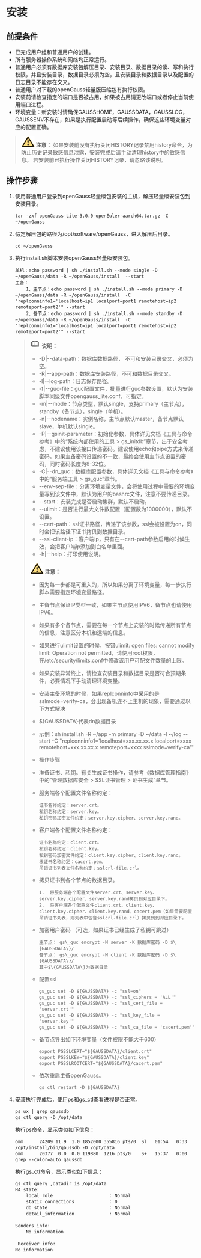 # 安装<a name="ZH-CN_TOPIC_0000001267006589"></a>

## 前提条件<a name="zh-cn_topic_0000001120430818_section9955194683210"></a>

-   已完成用户组和普通用户的创建。
-   所有服务器操作系统和网络均正常运行。
-   普通用户必须有数据库安装包解压目录、安装目录、数据目录的读、写和执行权限，并且安装目录，数据目录必须为空，且安装目录和数据目录以及配置的日志目录不能存在交叉。
-   普通用户对下载的openGauss轻量版压缩包有执行权限。
-   安装前请检查指定的端口是否被占用，如果被占用请更改端口或者停止当前使用端口进程。
-   环境变量：新安装时请确保GAUSSHOME，GAUSSDATA，GAUSSLOG，GAUSSENV不存在，如果是执行配置启动等后续操作，确保这些环境变量对应的配置正确。

>![](public_sys-resources/icon-caution.gif) **注意：** 
>如果安装前没有执行关闭HISTORY记录禁用history命令，为防止历史记录敏感信息泄露，安装完成后请手动清理history中的敏感信息。
>若安装前已执行操作关闭HISTORY记录，请忽略该说明。

## 操作步骤<a name="zh-cn_topic_0000001120430818_section98663181331"></a>

1.  使用普通用户登录到openGauss轻量版包安装的主机，解压轻量版安装包到安装目录。

    ```
    tar -zxf openGauss-Lite-3.0.0-openEuler-aarch64.tar.gz -C ~/openGauss
    ```

2.  假定解压包的路径为/opt/software/openGauss，进入解压后目录。

    ```
    cd ~/openGauss
    ```

3.  执行install.sh脚本安装openGauss轻量版安装包。

    ```
    单机：echo password | sh ./install.sh --mode single -D ~/openGauss/data -R ~/openGauss/install  --start
    主备：
        1、主节点：echo password | sh ./install.sh --mode primary -D ~/openGauss/data -R ~/openGauss/install  -C "replconninfo1='localhost=ip1 localport=port1 remotehost=ip2 remoteport=port2'" --start
        2、备节点：echo password | sh ./install.sh --mode standby -D ~/openGauss/data -R ~/openGauss/install  -C "replconninfo1='localhost=ip1 localport=port1 remotehost=ip2 remoteport=port2'" --start
    ```

    >![](public_sys-resources/icon-note.gif) **说明：** 
    >-   -D|--data-path：数据库数据路径， 不可和安装目录交叉，必须为空。
    >-   -R|--app-path：数据库安装路径，不可和数据目录交叉。
    >-   -l|--log-path：日志保存路径。
    >-   -f|--guc-file：guc配置文件，批量进行guc参数设置，默认为安装脚本同级文件opengauss\_lite.conf，可指定。
    >-   -m|--mode：节点类型，默认single，支持primary（主节点），standby（备节点），single（单机）。
    >-   -n|--nodename：实例名称，主节点默认master，备节点默认slave，单机默认single。
    >-   -P|--gsinit-parameter：初始化参数，具体详见文档《工具与命令参考》中的“系统内部使用的工具 \> gs\_initdb”章节，出于安全考虑，不建议使用该接口传递密码。建议使用echo和pipe方式来传递密码，如果主备密码设置的不一致，最终会使用主节点设置的密码，同时密码长度为8-32位。
    >-   -C|--dn\_guc：数据库配置参数，具体详见文档《工具与命令参考》中的“服务端工具 \> gs\_guc”章节。
    >-   --env-sep-file：分离环境变量文件，会将使用过程中需要的环境变量写到该文件中，默认为用户的bashrc文件，注意不要传递目录。
    >-   --start：安装完成是否启动集群，默认不启动。
    >-   --ulimit：是否进行最大文件数配置（配置数为1000000），默认不设置。
    >-   --cert-path：ssl证书路径，传递了该参数，ssl会被设置为on，同时会把该路径下证书拷贝到数据目录。
    >-   --ssl-client-ip：客户端ip，只有在--cert-path参数启用的时候生效，会把客户端ip添加到白名单里面。
    >-   -h|--help：打印使用说明。
    >
    >![](public_sys-resources/icon-caution.gif) **注意：** 
    >-   因为每一步都是可重入的，所以如果分离了环境变量，每一步执行脚本需要指定环境变量路径。
    >-   主备节点保证IP类型一致，如果主节点使用IPV6，备节点也请使用IPV6。
    >-   如果有多个备节点，需要在每一个节点上安装的时候传递所有节点的信息，注意区分本机和远端的信息。
    >-   如果进行ulimit设置的时候，报错ulimit: open files: cannot modify limit: Operation not permitted，请使用root权限，在/etc/security/limits.conf中修改该用户可配文件数量的上限。
    >-   如果安装异常终止，请检查安装目录和数据目录是否符合预期条件，必要情况下手动清理环境变量。
    >-   安装主备环境的时候，如果replconninfo中采用的是sslmode=verify-ca，会出现备机连不上主机的现象，需要通过以下方式解决
    >-   $\{GAUSSDATA\}代表dn数据目录
    >-   示例：sh install.sh -R \~/app -m primary -D \~/data -l \~/log --start -C "replconninfo1='localhost=xxx.xx.xx.x localport=xxxx remotehost=xxx.xx.xx.x remoteport=xxxx sslmode=verify-ca'"
    >
    >    -   操作步骤
    >    -   准备证书、私钥。有关生成证书操作，请参考《数据库管理指南》中的“管理数据库安全 \> SSL证书管理 \> 证书生成”章节。   
    >    -   服务端各个配置文件名称约定：
    >        ```
    >        证书名称约定：server.crt。
    >        私钥名称约定：server.key。
    >        私钥密码加密文件约定：server.key.cipher、server.key.rand。
    >    -   客户端各个配置文件名称约定：
    >        ```
    >        证书名称约定：client.crt。
    >        私钥名称约定：client.key。
    >        私钥密码加密文件约定：client.key.cipher、client.key.rand。
    >        根证书名称约定：cacert.pem。
    >        吊销证书列表文件名称约定：sslcrl-file.crl。
    >    -   拷贝证书到各个节点的数据目录。
    >        ```
    >        1.  将服务端各个配置文件server.crt、server.key、server.key.cipher、server.key.rand拷贝到对应目录下。
    >        2.  将客户端各个配置文件client.crt、client.key、client.key.cipher、client.key.rand、cacert.pem（如果需要配置吊销证书列表，则列表中包含sslcrl-file.crl）拷贝到到对应目录下。
    >    -   加密用户密码 （可选，如果证书已经生成了私钥可跳过）
    >        ```
    >        主节点： gs\_guc encrypt -M server -K 数据库密码 -D $\{GAUSSDATA\}/
    >        备节点： gs\_guc encrypt -M client -K 数据库密码 -D $\{GAUSSDATA\}/
    >        其中$\{GAUSSDATA\}为数据目录
    >    -   配置ssl
    >        ```
    >        gs_guc set -D ${GAUSSDATA} -c "ssl=on" 
    >        gs_guc set -D ${GAUSSDATA} -c "ssl_ciphers = 'ALL'" 
    >        gs_guc set -D ${GAUSSDATA} -c "ssl_cert_file = 'server.crt'" 
    >        gs_guc set -D ${GAUSSDATA} -c "ssl_key_file = 'server.key'" 
    >        gs_guc set -D ${GAUSSDATA} -c "ssl_ca_file = 'cacert.pem'" 
    >        ```
    >    -   备节点导出如下环境变量（文件权限不能大于600）
    >        ```
    >        export PGSSLCERT="${GAUSSDATA}/client.crt"
    >        export PGSSLKEY="${GAUSSDATA}/client.key"
    >        export PGSSLROOTCERT="${GAUSSDATA}/cacert.pem"
    >        ```
    >    -   依次重启主备openGauss。
    >        ```
    >        gs_ctl restart -D ${GAUSSDATA} 
    >        ```



4.  安装执行完成后，使用ps和gs\_ctl查看进程是否正常。

    ```
    ps ux | grep gaussdb
    gs_ctl query -D /opt/data
    ```

    执行ps命令，显示类似如下信息：

    ```
    omm      24209 11.9  1.0 1852000 355816 pts/0  Sl   01:54   0:33 /opt/install/bin/gaussdb -D /opt/data
    omm      20377  0.0  0.0 119880  1216 pts/0    S+   15:37   0:00 grep --color=auto gaussdb
    ```

    执行gs\_ctl命令，显示类似如下信息：

    ```
    gs_ctl query ,datadir is /opt/data
    HA state:
        local_role                     : Normal
        static_connections             : 0
        db_state                       : Normal
        detail_information             : Normal
    
    Senders info:
        No information
        
     Receiver info:
    No information 
    ```


